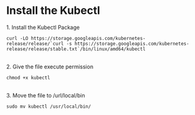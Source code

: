 <h1>Install the Kubectl</h1>
<p>1. Install the Kubectl Package</p>
<code>curl -LO https://storage.googleapis.com/kubernetes-release/release/`curl -s https://storage.googleapis.com/kubernetes-release/release/stable.txt`/bin/linux/amd64/kubectl</code>
<br><br>
<p>2. Give the file execute permission</p>
<code>chmod +x kubectl</code>
<br><br>
<p>3. Move the file to /url/local/bin</p>
<code>sudo mv kubectl /usr/local/bin/</code>
